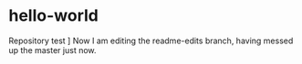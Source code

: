 # hello-world
Repository test
]
Now I am editing the readme-edits branch, having messed up the master just now.
